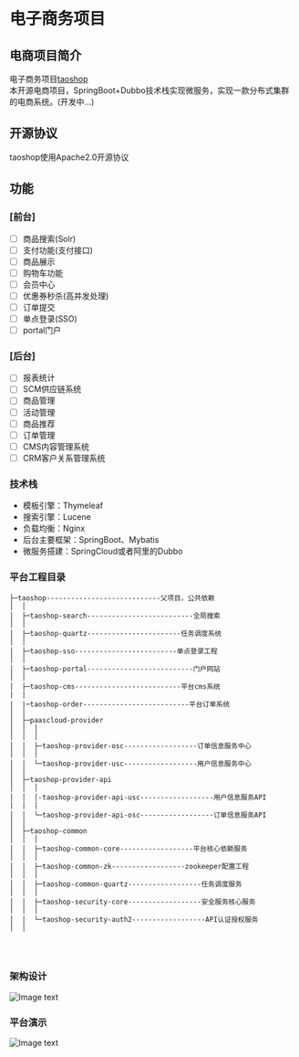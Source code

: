 ﻿# 电子商务项目
## 电商项目简介
电子商务项目[taoshop](https://github.com/u014427391/taoshop)</br>
本开源电商项目，SpringBoot+Dubbo技术栈实现微服务，实现一款分布式集群的电商系统。(开发中...)

## 开源协议
taoshop使用Apache2.0开源协议

## 功能
### [前台]
- [ ] 商品搜索(Solr)
- [ ] 支付功能(支付接口)
- [ ] 商品展示
- [ ] 购物车功能
- [ ] 会员中心
- [ ] 优惠券秒杀(高并发处理)
- [ ] 订单提交
- [ ] 单点登录(SSO)
- [ ] portal门户

### [后台]
- [ ] 报表统计
- [ ] SCM供应链系统
- [ ] 商品管理
- [ ] 活动管理
- [ ] 商品推荐
- [ ] 订单管理
- [ ] CMS内容管理系统
- [ ] CRM客户关系管理系统

### 技术栈
* 模板引擎：Thymeleaf
* 搜索引擎：Lucene
* 负载均衡：Nginx
* 后台主要框架：SpringBoot、Mybatis
* 微服务搭建：SpringCloud或者阿里的Dubbo
### 平台工程目录

```
├─taoshop----------------------------父项目，公共依赖
│  │
│  ├─taoshop-search--------------------------全局搜索
│  │
│  ├─taoshop-quartz-----------------------任务调度系统
│  │
│  ├─taoshop-sso-------------------------单点登录工程
│  │
│  ├─taoshop-portal--------------------------门户网站
│  │
│  ├─taoshop-cms--------------------------平台cms系统
|  |
|  |─taoshop-order--------------------------平台订单系统
│  │
│  ├─paascloud-provider
│  │  │
│  │  │
│  │  ├─taoshop-provider-osc------------------订单信息服务中心
│  │  │
│  │  └─taoshop-provider-usc------------------用户信息服务中心
│  │
│  ├─taoshop-provider-api
│  │  │
│  │  │-taoshop-provider-api-usc------------------用户信息服务API
|  |  |
│  │  └─taoshop-provider-api-osc------------------订单信息服务API
│  │
│  ├─taoshop-common
│  │  │
│  │  ├─taoshop-common-core------------------平台核心依赖服务
│  │  │
│  │  ├─taoshop-common-zk------------------zookeeper配置工程
│  │  │
│  │  ├─taoshop-common-quartz------------------任务调度服务
│  │  │
│  │  ├─taoshop-security-core------------------安全服务核心服务
│  │  │
│  │  └─taoshop-security-auth2------------------API认证授权服务
│  │




```



### 架构设计

![Image text](https://github.com/u014427391/taoshop/raw/master/screenshot/架构图20180409.png)

### 平台演示

![Image text](https://github.com/u014427391/taoshop/raw/master/screenshot/门户平台.png)

